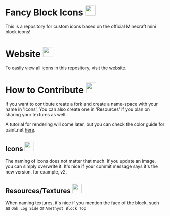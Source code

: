 # Fancy Block Icons <img src="https://github.com/LarsMans64/FancyBlockIcons/blob/main/assets/Icons/LarsMans/grass_iso.png?raw=true" alt="" width="32">

This is a repository for custom icons based on the official Minecraft mini block icons!

# Website <img src="https://github.com/LarsMans64/FancyBlockIcons/blob/main/assets/Icons/Cubeoidal/chest.png?raw=true" alt="" width="32">

To easily view all icons in this repository, visit the [website](https://larsmans.nl/blockicons/).

# How to Contribute <img src="https://github.com/LarsMans64/FancyBlockIcons/blob/main/assets/Icons/LarsMans/crafting_table_iso.png?raw=true" alt="" width="32">

If you want to contibute create a fork and create a name-space with your name in 'Icons', You can also create one in 'Resources' if you plan on sharing your textures as well.

A tutorial for rendering will come later, but you can check the color guide for paint.net [here](/RENDERS.md).

## Icons <img src="https://github.com/LarsMans64/FancyBlockIcons/blob/main/assets/Icons/LarsMans/amethyst_iso.png?raw=true" alt="" width="30">

The naming of icons does not matter that much. If you update an image, you can simply overwrite it. It's nice if your commit message says it's the new version, for example, v2.    

## Resources/Textures <img src="https://github.com/LarsMans64/FancyBlockIcons/blob/main/assets/Icons/LarsMans/enchanting_table_iso3.png?raw=true" alt="" width="30">

When naming textures, it's nice if you mention the face of the block, such as `Oak Log Side` or `Amethyst Block Top`
